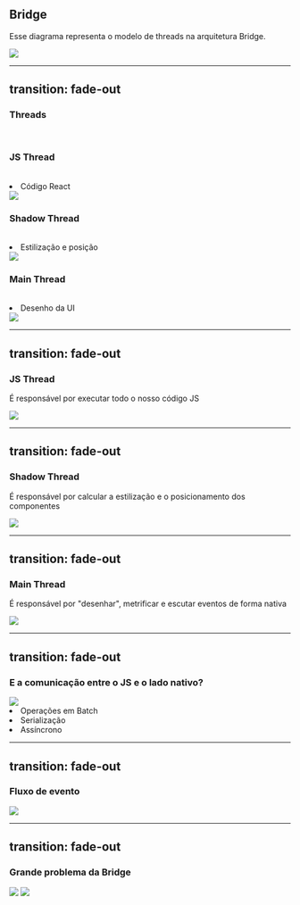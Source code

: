 ## Bridge <mdi-bridge />
Esse diagrama representa o modelo de threads na arquitetura Bridge.

<img src='/assets/rn-architecture/bridge/bridge_diagram.jpg' class='w-full' />

---
transition: fade-out
---

### Threads

<br/>
<div class='grid grid-cols-3 divide-x w-full h-100'>
    <div class='flex flex-col' v-click='1'>
        <h3 class='text-center'>JS Thread</h3>
        <br />
        <div class='p-x-2' v-click='2'>
            <li>Código React</li>
            <img src='/assets/rn-architecture/bridge/component_tree.jpg' />
        </div>
    </div>
    <div class='flex flex-col' v-click='3'>
        <h3 class='text-center'>Shadow Thread</h3>
        <br />
        <div class='p-x-2' v-click='4'>
            <li>Estilização e posição</li>
            <div class='flex justify-center'>
                <img src='/assets/rn-architecture/bridge/rendered_tree.jpg' class='w-60'/>
            </div>
        </div>
    </div>
    <div class='flex flex-col' v-click='5'>
        <h3 class='text-center'>Main Thread</h3>
        <br />
        <div class='p-x-2' v-click='6'>
            <li>Desenho da UI</li>
            <div class='flex justify-center'>
                <img src='/assets/rn-architecture/bridge/tree_in_mobile.jpg' class='w-45'/>
            </div>
        </div>
    </div>

</div>

---
transition: fade-out
---

### JS Thread
É responsável por executar todo o nosso código JS

<img src='/assets/rn-architecture/bridge/js_thread.jpg' />

---
transition: fade-out
---

### Shadow Thread
É responsável por calcular a estilização e o posicionamento dos componentes

<img src='/assets/rn-architecture/bridge/shadow_thread.jpg' />

---
transition: fade-out
---

### Main Thread
É responsável por "desenhar", metrificar e escutar eventos de forma nativa

<div class='flex justify-center'>
    <img src='/assets/rn-architecture/bridge/main_thread.jpg' class='w-140'/>
</div>

---
transition: fade-out
---

### E a comunicação entre o JS e o lado nativo?

<v-clicks>
    <div class='flex justify-center'>
        <img src='/assets/rn-architecture/bridge/bridge.jpg' class='w-140'/>
    </div>
    <li class='mt-6'>Operações em Batch</li>
    <li>Serialização</li>
    <li>Assíncrono</li>
</v-clicks>

---
transition: fade-out
---
### Fluxo de evento

<div class='flex justify-center'>
    <img src='/assets/rn-architecture/bridge/event_diagram.jpg' class='w-135' />
</div>

---
transition: fade-out
---
### Grande problema da Bridge

<div class='flex justify-between m-t-6'>
    <img src='/assets/rn-architecture/bridge/bridge_problem.gif' class='w-60'/>
    <img src='/assets/rn-architecture/bridge/bridge_problem.jpg' class='w-135' />
</div>
